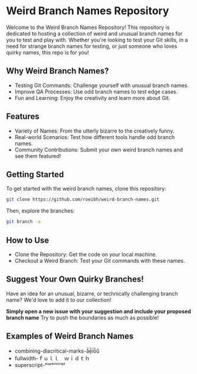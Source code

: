 # Weird Branch Names Repository
Welcome to the Weird Branch Names Repository! This repository is dedicated to hosting a collection of weird and unusual branch names for you to test and play with. Whether you're looking to test your Git skills, in a need for strange branch names for testing, or just someone who loves quirky names, this repo is for you!

## Why Weird Branch Names?
- Testing Git Commands: Challenge yourself with unusual branch names.
- Improve QA Processes: Use odd branch names to test edge cases.
- Fun and Learning: Enjoy the creativity and learn more about Git.

## Features
- Variety of Names: From the utterly bizarre to the creatively funny.
- Real-world Scenarios: Test how different tools handle odd branch names.
- Community Contributions: Submit your own weird branch names and see them featured!

## Getting Started
To get started with the weird branch names, clone this repository:

```bash
git clone https://github.com/roeibh/weird-branch-names.git
```
Then, explore the branches:
```bash
git branch -a
```

## How to Use
- Clone the Repository: Get the code on your local machine.
- Checkout a Weird Branch: Test your Git commands with these names.

## Suggest Your Own Quirky Branches!
Have an idea for an unusual, bizarre, or technically challenging branch name? We'd love to add it to our collection!

**Simply open a new issue with your suggestion and include your proposed branch name**
Try to push the boundaries as much as possible!

## Examples of Weird Branch Names
- combining-diacritical-marks-a̐̈ë̞̃ı̇́ö̂ű̃
- fullwidth-ｆｕｌｌ　ｗｉｄｔｈ
- superscript-ˢᵘᵖᵉʳˢᶜʳⁱᵖᵗ
